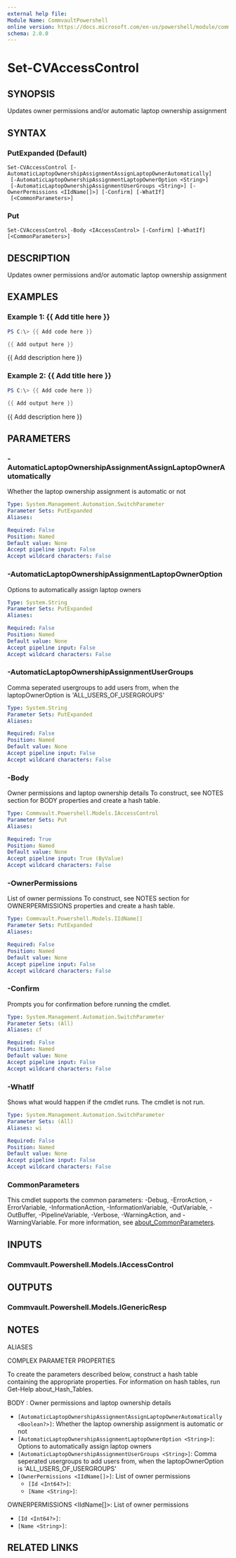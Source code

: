 ```yaml
---
external help file:
Module Name: CommvaultPowershell
online version: https://docs.microsoft.com/en-us/powershell/module/commvaultpowershell/set-cvaccesscontrol
schema: 2.0.0
---
```


# Set-CVAccessControl

## SYNOPSIS
Updates owner permissions and/or automatic laptop ownership assignment

## SYNTAX

### PutExpanded (Default)
```
Set-CVAccessControl [-AutomaticLaptopOwnershipAssignmentAssignLaptopOwnerAutomatically]
 [-AutomaticLaptopOwnershipAssignmentLaptopOwnerOption <String>]
 [-AutomaticLaptopOwnershipAssignmentUserGroups <String>] [-OwnerPermissions <IIdName[]>] [-Confirm] [-WhatIf]
 [<CommonParameters>]
```

### Put
```
Set-CVAccessControl -Body <IAccessControl> [-Confirm] [-WhatIf] [<CommonParameters>]
```

## DESCRIPTION
Updates owner permissions and/or automatic laptop ownership assignment

## EXAMPLES

### Example 1: {{ Add title here }}
```powershell
PS C:\> {{ Add code here }}

{{ Add output here }}
```

{{ Add description here }}

### Example 2: {{ Add title here }}
```powershell
PS C:\> {{ Add code here }}

{{ Add output here }}
```

{{ Add description here }}

## PARAMETERS

### -AutomaticLaptopOwnershipAssignmentAssignLaptopOwnerAutomatically
Whether the laptop ownership assignment is automatic or not

```yaml
Type: System.Management.Automation.SwitchParameter
Parameter Sets: PutExpanded
Aliases:

Required: False
Position: Named
Default value: None
Accept pipeline input: False
Accept wildcard characters: False
```

### -AutomaticLaptopOwnershipAssignmentLaptopOwnerOption
Options to automatically assign laptop owners

```yaml
Type: System.String
Parameter Sets: PutExpanded
Aliases:

Required: False
Position: Named
Default value: None
Accept pipeline input: False
Accept wildcard characters: False
```

### -AutomaticLaptopOwnershipAssignmentUserGroups
Comma seperated usergroups to add users from, when the laptopOwnerOption is 'ALL_USERS_OF_USERGROUPS'

```yaml
Type: System.String
Parameter Sets: PutExpanded
Aliases:

Required: False
Position: Named
Default value: None
Accept pipeline input: False
Accept wildcard characters: False
```

### -Body
Owner permissions and laptop ownership details
To construct, see NOTES section for BODY properties and create a hash table.

```yaml
Type: Commvault.Powershell.Models.IAccessControl
Parameter Sets: Put
Aliases:

Required: True
Position: Named
Default value: None
Accept pipeline input: True (ByValue)
Accept wildcard characters: False
```

### -OwnerPermissions
List of owner permissions
To construct, see NOTES section for OWNERPERMISSIONS properties and create a hash table.

```yaml
Type: Commvault.Powershell.Models.IIdName[]
Parameter Sets: PutExpanded
Aliases:

Required: False
Position: Named
Default value: None
Accept pipeline input: False
Accept wildcard characters: False
```

### -Confirm
Prompts you for confirmation before running the cmdlet.

```yaml
Type: System.Management.Automation.SwitchParameter
Parameter Sets: (All)
Aliases: cf

Required: False
Position: Named
Default value: None
Accept pipeline input: False
Accept wildcard characters: False
```

### -WhatIf
Shows what would happen if the cmdlet runs.
The cmdlet is not run.

```yaml
Type: System.Management.Automation.SwitchParameter
Parameter Sets: (All)
Aliases: wi

Required: False
Position: Named
Default value: None
Accept pipeline input: False
Accept wildcard characters: False
```

### CommonParameters
This cmdlet supports the common parameters: -Debug, -ErrorAction, -ErrorVariable, -InformationAction, -InformationVariable, -OutVariable, -OutBuffer, -PipelineVariable, -Verbose, -WarningAction, and -WarningVariable. For more information, see [about_CommonParameters](http://go.microsoft.com/fwlink/?LinkID=113216).

## INPUTS

### Commvault.Powershell.Models.IAccessControl

## OUTPUTS

### Commvault.Powershell.Models.IGenericResp

## NOTES

ALIASES

COMPLEX PARAMETER PROPERTIES

To create the parameters described below, construct a hash table containing the appropriate properties. For information on hash tables, run Get-Help about_Hash_Tables.


BODY <IAccessControl>: Owner permissions and laptop ownership details
  - `[AutomaticLaptopOwnershipAssignmentAssignLaptopOwnerAutomatically <Boolean?>]`: Whether the laptop ownership assignment is automatic or not
  - `[AutomaticLaptopOwnershipAssignmentLaptopOwnerOption <String>]`: Options to automatically assign laptop owners
  - `[AutomaticLaptopOwnershipAssignmentUserGroups <String>]`: Comma seperated usergroups to add users from, when the laptopOwnerOption is 'ALL_USERS_OF_USERGROUPS'
  - `[OwnerPermissions <IIdName[]>]`: List of owner permissions
    - `[Id <Int64?>]`: 
    - `[Name <String>]`: 

OWNERPERMISSIONS <IIdName[]>: List of owner permissions
  - `[Id <Int64?>]`: 
  - `[Name <String>]`: 

## RELATED LINKS

